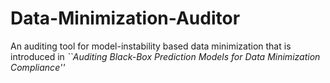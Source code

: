 # Data-Minimization-Auditor
An auditing tool for model-instability based data minimization that is introduced in <em>``Auditing Black-Box Prediction Models for Data Minimization Compliance''</em>
